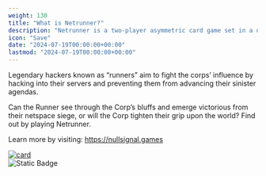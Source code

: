 ```yaml
---
weight: 130
title: "What is Netrunner?"
description: "Netrunner is a two-player asymmetric card game set in a dystopian future where four megacorporations control almost every aspect of daily life."
icon: "Save"
date: "2024-07-19T00:00:00+00:00"
lastmod: "2024-07-19T00:00:00+00:00"
---
```

Legendary hackers known as “runners” aim to fight the corps’ influence by hacking into their servers and preventing them from advancing their sinister agendas.

Can the Runner see through the Corp’s bluffs and emerge victorious from their netspace siege, or will the Corp tighten their grip upon the world? Find out by playing Netrunner.

Learn more by visiting: https://nullsignal.games 

[![card](https://card-images.netrunnerdb.com/v2/large/07035.jpg)](https://netrunnerdb.com/en/card/07035)  
![Static Badge](https://img.shields.io/badge/Netrunner_card_array-NetrunnerDB.com-blue?style=flat)
